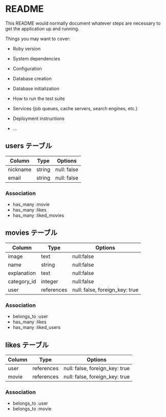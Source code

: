 # README

This README would normally document whatever steps are necessary to get the
application up and running.

Things you may want to cover:

* Ruby version

* System dependencies

* Configuration

* Database creation

* Database initialization

* How to run the test suite

* Services (job queues, cache servers, search engines, etc.)

* Deployment instructions

* ...

## users テーブル

| Column   | Type   | Options     |
| -------- | ------ | ----------- |
| nickname | string | null: false |
| email    | string | null: false |

### Association

- has_many :movie
- has_many :likes
- has_many :liked_movies

## movies テーブル

| Column           | Type       | Options                        |
| ---------------- | ---------- | ------------------------------ |
| image            | text       | null:false                     |
| name             | string     | null:false                     |
| explanation      | text       | null:false                     |
| category_id      | integer    | null:false                     |
| user             | references | null: false, foreign_key: true |

### Association

- belongs_to :user
- has_many :likes
- has_many :liked_users

## likes テーブル

| Column  | Type       | Options                        |
| ------- | ---------- | ------------------------------ |
| user    | references | null: false, foreign_key: true |
| movie   | references | null: false, foreign_key: true |

### Association

- belongs_to :user
- belongs_to :movie